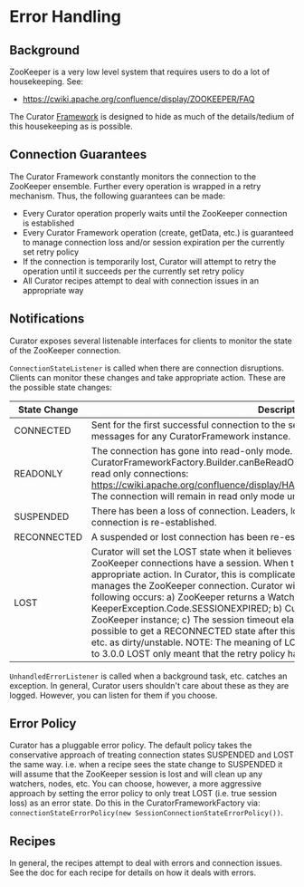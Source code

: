 # Error Handling

## Background

ZooKeeper is a very low level system that requires users to do a lot of housekeeping. See:

* https://cwiki.apache.org/confluence/display/ZOOKEEPER/FAQ

The Curator [Framework](framework.md) is designed to hide as much of the details/tedium of this housekeeping as is possible.

## Connection Guarantees

The Curator Framework constantly monitors the connection to the ZooKeeper ensemble. Further every operation is wrapped in a retry mechanism. Thus, the following guarantees can be made:

* Every Curator operation properly waits until the ZooKeeper connection is established
* Every Curator Framework operation (create, getData, etc.) is guaranteed to manage connection loss and/or session expiration per the currently set retry policy
* If the connection is temporarily lost, Curator will attempt to retry the operation until it succeeds per the currently set retry policy
* All Curator recipes attempt to deal with connection issues in an appropriate way

## Notifications

Curator exposes several listenable interfaces for clients to monitor the state of the ZooKeeper connection.

`ConnectionStateListener` is called when there are connection disruptions. Clients can monitor these changes and take appropriate action. These are the possible state changes:

| State Change | Description                                                                                                                                                                                                                                                                                                                                                                                                                                                                                                                                                                                                                                                                                                                                                                                                                                        |
|--------------|----------------------------------------------------------------------------------------------------------------------------------------------------------------------------------------------------------------------------------------------------------------------------------------------------------------------------------------------------------------------------------------------------------------------------------------------------------------------------------------------------------------------------------------------------------------------------------------------------------------------------------------------------------------------------------------------------------------------------------------------------------------------------------------------------------------------------------------------------|
| CONNECTED    | Sent for the first successful connection to the server. NOTE: You will only get one of these messages for any CuratorFramework instance.                                                                                                                                                                                                                                                                                                                                                                                                                                                                                                                                                                                                                                                                                                           |
| READONLY     | The connection has gone into read-only mode. This can only happen if you pass true for CuratorFrameworkFactory.Builder.canBeReadOnly(). See the ZooKeeper doc regarding read only connections: https://cwiki.apache.org/confluence/display/HADOOP2/ZooKeeper+GSoCReadOnlyMode. The connection will remain in read only mode until another state change is sent.                                                                                                                                                                                                                                                                                                                                                                                                                                                                                    |
| SUSPENDED    | There has been a loss of connection. Leaders, locks, etc. should suspend until the connection is re-established.                                                                                                                                                                                                                                                                                                                                                                                                                                                                                                                                                                                                                                                                                                                                   |
| RECONNECTED  | A suspended or lost connection has been re-established.                                                                                                                                                                                                                                                                                                                                                                                                                                                                                                                                                                                                                                                                                                                                                                                            |
| LOST         | Curator will set the LOST state when it believes that the ZooKeeper session has expired. ZooKeeper connections have a session. When the session expires, clients must take appropriate action. In Curator, this is complicated by the fact that Curator internally manages the ZooKeeper connection. Curator will set the LOST state when any of the following occurs: a) ZooKeeper returns a Watcher.Event.KeeperState.Expired or KeeperException.Code.SESSIONEXPIRED; b) Curator closes the internally managed ZooKeeper instance; c) The session timeout elapses during a network partition. It is possible to get a RECONNECTED state after this but you should still consider any locks, etc. as dirty/unstable. NOTE: The meaning of LOST has changed since Curator 3.0.0. Prior to 3.0.0 LOST only meant that the retry policy had expired. |

`UnhandledErrorListener` is called when a background task, etc. catches an exception. In general, Curator users shouldn't care about these as they are logged. However, you can listen for them if you choose.

## Error Policy

Curator has a pluggable error policy. The default policy takes the conservative approach of treating connection states SUSPENDED and LOST the same way. i.e. when a recipe sees the state change to SUSPENDED it will assume that the ZooKeeper session is lost and will clean up any watchers, nodes, etc. You can choose, however, a more aggressive approach by setting the error policy to only treat LOST (i.e. true session loss) as an error state. Do this in the CuratorFrameworkFactory via: `connectionStateErrorPolicy(new SessionConnectionStateErrorPolicy())`.

## Recipes

In general, the recipes attempt to deal with errors and connection issues. See the doc for each recipe for details on how it deals with errors.





